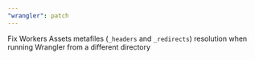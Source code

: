 ```yaml
---
"wrangler": patch
---
```


Fix Workers Assets metafiles (`_headers` and `_redirects`) resolution when running Wrangler from a different directory
